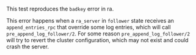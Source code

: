 This test reproduces the `badkey` error in ra.

This error happens when a `ra_server` in `follower` state receives an `append_entries_rpc` that override some log entries, which will call `pre_append_log_follower/2`.
For some reason `pre_append_log_follower/2` will try to revert the cluster configuration, which may not exist and could crash the server.
